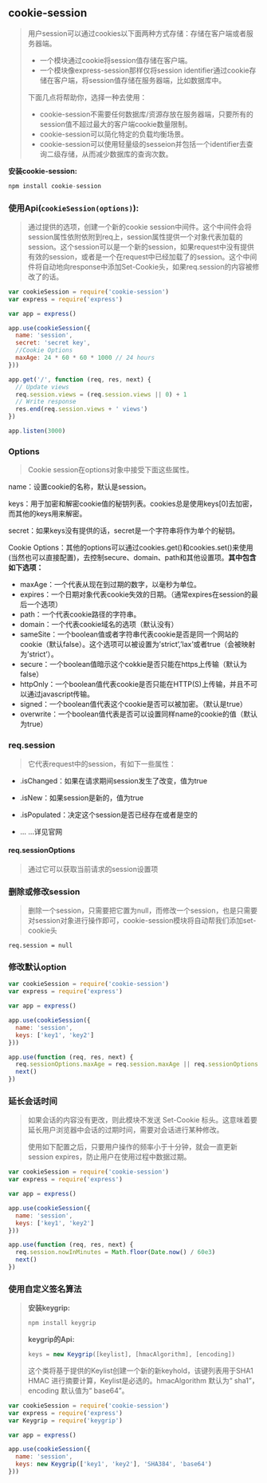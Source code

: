 ## cookie-session

> 用户session可以通过cookies以下面两种方式存储：存储在客户端或者服务器端。
>
> - 一个模块通过cookie将session值存储在客户端。
> - 一个模块像express-session那样仅将session identifier通过cookie存储在客户端，将session值存储在服务器端，比如数据库中。
>
> 下面几点将帮助你，选择一种去使用：
>
> - cookie-session不需要任何数据库/资源存放在服务器端，只要所有的session值不超过最大的客户端cookie数量限制。
> - cookie-session可以简化特定的负载均衡场景。
> - cookie-session可以使用轻量级的sesseion并包括一个identifier去查询二级存储，从而减少数据库的查询次数。

**安装cookie-session:**

```js
npm install cookie-session
```

### **使用Api(`cookieSession(options)`):**

> 通过提供的选项，创建一个新的cookie session中间件。这个中间件会将session属性依附依附到req上，session属性提供一个对象代表加载的session。这个session可以是一个新的session，如果request中没有提供有效的session，或者是一个在request中已经加载了的session。这个中间件将自动地向response中添加Set-Cookie头，如果req.session的内容被修改了的话。

```js
var cookieSession = require('cookie-session')
var express = require('express')

var app = express()

app.use(cookieSession({
  name: 'session',
  secret: 'secret key',
  //Cookie Options
  maxAge: 24 * 60 * 60 * 1000 // 24 hours
}))

app.get('/', function (req, res, next) {
  // Update views
  req.session.views = (req.session.views || 0) + 1
  // Write response
  res.end(req.session.views + ' views')
})

app.listen(3000)
```

### Options

> Cookie session在options对象中接受下面这些属性。

name：设置cookie的名称，默认是session。

keys：用于加密和解密cookie值的秘钥列表。cookies总是使用keys[0]去加密，而其他的keys用来解密。

secret：如果keys没有提供的话，secret是一个字符串将作为单个的秘钥。

Cookie Options：其他的options可以通过cookies.get()和cookies.set()来使用(当然也可以直接配置)，去控制secure、domain、path和其他设置项。**其中包含如下选项：**

- maxAge：一个代表从现在到过期的数字，以毫秒为单位。
- expires：一个日期对象代表cookie失效的日期。（通常expires在session的最后一个选项）
- path：一个代表cookie路径的字符串。
- domain：一个代表cookie域名的选项（默认没有）
- sameSite：一个boolean值或者字符串代表cookie是否是同一个网站的cookie（默认false）。这个选项可以被设置为’strict’,’lax’或者true（会被映射为’strict’）。
- secure：一个boolean值暗示这个cokkie是否只能在https上传输（默认为false）
- httpOnly：一个boolean值代表cookie是否只能在HTTP(S)上传输，并且不可以通过javascript传输。
- signed：一个boolean值代表这个cookie是否可以被加密。（默认是true）
- overwrite：一个boolean值代表是否可以设置同样name的cookie的值（默认为true）

### req.session

> 它代表request中的session，有如下一些属性：

- .isChanged：如果在请求期间session发生了改变，值为true

- .isNew：如果session是新的，值为true

- .isPopulated：决定这个session是否已经存在或者是空的
- ... ...详见官网

#### req.sessionOptions

> 通过它可以获取当前请求的session设置项

### 删除或修改session

> 删除一个session，只需要把它置为null，而修改一个session，也是只需要对session对象进行操作即可，cookie-session模块将自动帮我们添加set-cookie头

```
req.session = null
```

### 修改默认option

```js
var cookieSession = require('cookie-session')
var express = require('express')

var app = express()

app.use(cookieSession({
  name: 'session',
  keys: ['key1', 'key2']
}))

app.use(function (req, res, next) {
  req.sessionOptions.maxAge = req.session.maxAge || req.sessionOptions.maxAge
  next()
})
```

### 延长会话时间

> 如果会话的内容没有更改，则此模块不发送 Set-Cookie 标头。这意味着要延长用户浏览器中会话的过期时间，需要对会话进行某种修改。
>
> 使用如下配置之后，只要用户操作的频率小于十分钟，就会一直更新session expires，防止用户在使用过程中数据过期。

```js
var cookieSession = require('cookie-session')
var express = require('express')

var app = express()

app.use(cookieSession({
  name: 'session',
  keys: ['key1', 'key2']
}))

app.use(function (req, res, next) {
  req.session.nowInMinutes = Math.floor(Date.now() / 60e3)
  next()
})
```

### 使用自定义签名算法

> **安装keygrip:**
>
> ```js
> npm install keygrip
> ```
>
> **keygrip的Api:**
>
> ```js
> keys = new Keygrip([keylist], [hmacAlgorithm], [encoding])
> ```
>
> 这个类将基于提供的Keylist创建一个新的新keyhold，该键列表用于SHA1 HMAC 进行摘要计算，Keylist是必选的。hmacAlgorithm 默认为“ sha1”，encoding 默认值为“ base64”。

```js
var cookieSession = require('cookie-session')
var express = require('express')
var Keygrip = require('keygrip')

var app = express()

app.use(cookieSession({
  name: 'session',
  keys: new Keygrip(['key1', 'key2'], 'SHA384', 'base64')
}))
```
